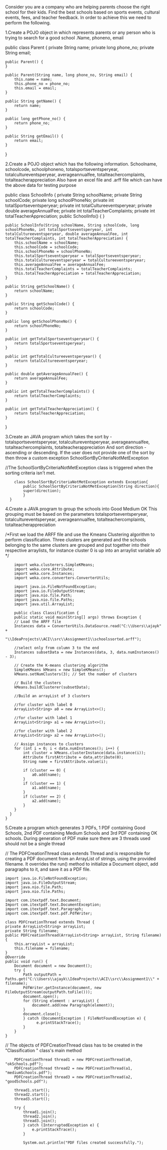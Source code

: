 <div align="left">
Consider you are a company who are helping parents choose the right school for their kids. Find the best schools based on sports events, cultural events, fees, and teacher feedback. In
order to achieve this we need to perform the following.
  
  
1.Create a POJO object in which represents parents or any person who is trying to search for a good school .Name, phoneno, email

  
  public class Parent {
    private String name;
    private long phone_no;
    private String email;

    public Parent() {
    }

    public Parent(String name, long phone_no, String email) {
        this.name = name;
        this.phone_no = phone_no;
        this.email = email;
    }

    public String getName() {
        return name;
    }

    public long getPhone_no() {
        return phone_no;
    }

    public String getEmail() {
        return email;
    }
}

  
  
2.Create a POJO object which has the following information. 
  Schoolname, schoolcode, schoolphoneno, totalsportseventsperyear, totalcultureventsperyear, averageannualfee, totalteachercomplaints, totalteacherappreciation
  Also have an excel file and .arff file which can have the above data for testing purpose



  public class SchoolInfo {
    private String schoolName;
    private String schoolCode;
    private long schoolPhoneNo;
    private int totalSportseventsperyear;
    private int totalCultureeventsperyear;
    private double averageAnnualFee;
    private int totalTeacherComplaints;
    private int totalTeacherAppreciation;
    public SchoolInfo() {
    }

    public SchoolInfo(String schoolName, String schoolCode, long schoolPhoneNo, int totalSportseventsperyear, int totalCultureeventsperyear, double averageAnnualFee, int totalTeacherComplaints, int totalTeacherAppreciation) {
        this.schoolName = schoolName;
        this.schoolCode = schoolCode;
        this.schoolPhoneNo = schoolPhoneNo;
        this.totalSportseventsperyear = totalSportseventsperyear;
        this.totalCultureeventsperyear = totalCultureeventsperyear;
        this.averageAnnualFee = averageAnnualFee;
        this.totalTeacherComplaints = totalTeacherComplaints;
        this.totalTeacherAppreciation = totalTeacherAppreciation;
    }

    public String getSchoolName() {
        return schoolName;
    }

    public String getSchoolCode() {
        return schoolCode;
    }

    public long getSchoolPhoneNo() {
        return schoolPhoneNo;
    }

    public int getTotalSportseventsperyear() {
        return totalSportseventsperyear;
    }

    public int getTotalCultureeventsperyear() {
        return totalCultureeventsperyear;
    }

    public double getAverageAnnualFee() {
        return averageAnnualFee;
    }

    public int getTotalTeacherComplaints() {
        return totalTeacherComplaints;
    }

    public int getTotalTeacherAppreciation() {
        return totalTeacherAppreciation;
    }

}
  
3.Create an JAVA program which takes the sort by - totalsportseventsperyear, totalcultureventsperyear, averageannualfee, totalteachercomplaints, 
  totalteacherappreciation And sort direction -ascending or descending. If the user does not provide one of the sort by then throw a custom exception
  SchoolSortByCriteriaNotMetException




  //The SchoolSortByCriteriaNotMetException class is triggered when the sorting criteria isn't met.

        class SchoolSortByCriteriaNotMetException extends Exception{
            public SchoolSortByCriteriaNotMetException(String direction){
            super(direction);
            }
      }

4.Create a JAVA program to group the schools into
 Good
 Medium
 OK
 This grouping must be based on the parameters totalsportseventsperyear, totalcultureventsperyear, averageannualfee, totalteachercomplaints, 
 totalteacherappreciation

/*First we load the ARFF file and use the Kmeans Clustering algorithm to perform classification. Three clusters are generated and the schools belonging to the same clusters are grouped and put together into their respective arraylists, for instance cluster 0 is up into an arraylist variable a0 */





        import weka.clusterers.SimpleKMeans;
        import weka.core.Attribute;
        import weka.core.Instances;
        import weka.core.converters.ConverterUtils;

        import java.io.FileNotFoundException;
        import java.io.FileOutputStream;
        import java.nio.file.Path;
        import java.nio.file.Paths;
        import java.util.ArrayList;

        public class Classification {
        public static void main(String[] args) throws Exception {
        // Load the ARFF file
        Instances data = ConverterUtils.DataSource.read("C:\\Users\\ajayk" +
                "\\IdeaProjects\\ACI\\src\\Assignment1\\schoolssorted.arff");

        //select only from column 3 to the end
        Instances subsetData = new Instances(data, 3, data.numInstances() - 3);

        // Create the K-means clustering algorithm
        SimpleKMeans kMeans = new SimpleKMeans();
        kMeans.setNumClusters(3); // Set the number of clusters

        // Build the clusters
        kMeans.buildClusterer(subsetData);

        //Build an arrayList of 3 clusters

        //for cluster with label 0
        ArrayList<String> a0 = new ArrayList<>();

        //for cluster with label 1
        ArrayList<String> a1 = new ArrayList<>();

        //for cluster with label 2
        ArrayList<String> a2 = new ArrayList<>();

        // Assign instances to clusters
        for (int i = 0; i < data.numInstances(); i++) {
            int cluster = kMeans.clusterInstance(data.instance(i));
            Attribute firstAttribute = data.attribute(0);
            String name = firstAttribute.value(i);

            if (cluster == 0) {
                a0.add(name);
            }
            if (cluster == 1) {
                a1.add(name);
            }
            if (cluster == 2) {
                a2.add(name);
            }
        }
      }
    }
 
 5.Create a program which generates 3 PDFs, 1 PDF containing Good Schools, 2nd PDF containing Medium Schools and 3rd PDF containing OK schools. 
   During generation of PDF make sure there are 3 threads used should not be a single thread 

// The PDFCreationThread class extends Thread and is responsible for creating a PDF document from an ArrayList of strings, using the provided filename.
   It overrides the run() method to initialize a Document object, add paragraphs to it, and save it as a PDF file.






   
    import java.io.FileNotFoundException;
    import java.io.FileOutputStream;
    import java.nio.file.Path;
    import java.nio.file.Paths;

    import com.itextpdf.text.Document;
    Import com.itextpdf.text.DocumentException;
    import com.itextpdf.text.Paragraph;
    import com.itextpdf.text.pdf.PdfWriter;

    class PDFCreationThread extends Thread {
    private ArrayList<String> arrayList;
    private String filename;
    public PDFCreationThread(ArrayList<String> arrayList, String filename) {
        this.arrayList = arrayList;
        this.filename = filename;
    }
    @Override
    public void run() {
        Document document = new Document();
        try {
            Path outputPath = Paths.get("C:\\Users\\ajayk\\IdeaProjects\\ACI\\src\\Assignment1\\" + filename);
            PdfWriter.getInstance(document, new FileOutputStream(outputPath.toFile()));
            document.open();
            for (String element : arrayList) {
                document.add(new Paragraph(element));
            }
            document.close();
            } catch (DocumentException | FileNotFoundException e) {
                  e.printStackTrace();
            }
        }
    }
// The objects of PDFCreationThread class has to be created in the "Classification " class's main method


        PDFCreationThread thread1 = new PDFCreationThread(a0, "okSchools.pdf");
        PDFCreationThread thread2 = new PDFCreationThread(a1, "mediumSchools.pdf");
        PDFCreationThread thread3 = new PDFCreationThread(a2, "goodSchools.pdf");

        thread1.start();
        thread2.start();
        thread3.start();

        try {
            thread1.join();
            thread2.join();
            thread3.join();
            } catch (InterruptedException e) {
                e.printStackTrace();
            }

            System.out.println("PDF files created successfully.");
</div>
